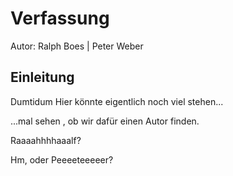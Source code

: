 # Verfassung
Autor: Ralph Boes | Peter Weber

## Einleitung
Dumtidum
Hier könnte eigentlich noch viel stehen...

...mal sehen , ob wir dafür einen Autor finden.

Raaaahhhhaaalf?


Hm, oder Peeeeteeeeer?
